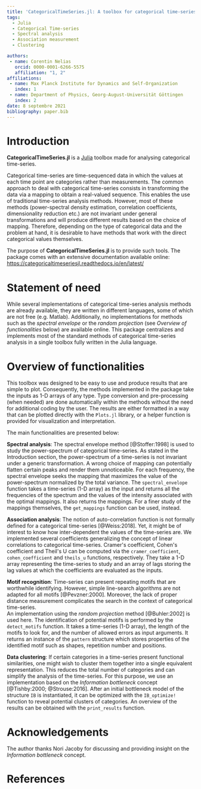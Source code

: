```yaml
---
title: 'CategoricalTimeSeries.jl: A toolbox for categorical time-series analysis'
tags:
  - Julia
  - Categorical Time-series
  - Spectral analysis
  - Association measurement
  - Clustering

authors:
 - name: Corentin Nelias
   orcid: 0000-0001-6266-5575 
   affiliation: "1, 2"
affiliations:
 - name: Max Planck Institute for Dynamics and Self-Organization
   index: 1
 - name: Department of Physics, Georg-August-Universität Göttingen
   index: 2
date: 8 septembre 2021
bibliography: paper.bib
---
```


# Introduction

**CategoricalTimeSeries.jl** is a [Julia](https://github.com/JuliaLang/julia) toolbox made for analysing categorical time-series. 

Categorical time-series are time-sequenced data in which the values at each time point are categories rather than measurements.
The common approach to deal with categorical time-series consists in transforming the data via a mapping to obtain a real-valued sequence.
This enables the use of traditional time-series analysis methods. However, most of these methods (power-spectral density estimation, correlation coefficients, dimensionality reduction etc.)
are not invariant under general transformations and will produce different results based on the choice of mapping. 
Therefore, depending on the type of categorical data and the problem at hand, it is desirable to have methods that work with the direct categorical values themselves. 

The purpose of **CategoricalTimeSeries.jl** is to provide such tools. The package comes with an extensive documentation available online: https://categoricaltimeseriesjl.readthedocs.io/en/latest/

# Statement of need

While several implementations of categorical time-series analysis methods are already available, they are written in different languages, some of which are not free (e.g. Matlab). Additionally, no implementations for methods such as the *spectral envelope* or the *random projection* (see *Overview of functionalities* below) are available online. This package centralizes and implements most of the standard methods of categorical time-series analysis in a single toolbox fully written in the Julia language. 


# Overview of functionalities

This toolbox was designed to be easy to use and produce results that are simple to plot. 
Consequently, the methods implemented in the package take the inputs as 1-D arrays of any type. 
Type conversion and pre-processing (when needed) are done automatically within the methods without the need for additional coding by the user.
The results are either formatted in a way that can be plotted directly with the  ```Plots.jl``` library, or a helper function is provided for visualization and interpretation.

The main functionalities are presented below:

**Spectral analysis**:
The spectral envelope method [@Stoffer:1998] is used to study the power-spectrum of categorical time-series. 
As stated in the Introduction section, the power-spectrum of a time-series is not invariant under a generic transformation. 
A wrong choice of mapping can potentially flatten certain peaks and render them unnoticeable.
For each frequency, the spectral envelope seeks the mapping that maximizes the value of the power-spectrum normalized by the total variance.
The ```spectral_envelope``` function takes a time-series (1-D array) as the input and returns all the frequencies of the spectrum and the values of the intensity associated with the optimal mappings. It also returns the mappings.
For a finer study of the mappings themselves, the ```get_mappings``` function can be used, instead.

**Association analysis**:
The notion of auto-correlation function is not formally defined for a categorical time-series [@Weiss:2018].
Yet, it might be of interest to know how inter-dependent the values of the time-series are. 
We implemented several coefficients generalizing the concept of linear correlations to categorical time-series.
Cramer's coefficient, Cohen's coefficient and Theil's U can be computed via the ```cramer_coefficient```, ```cohen_coefficient``` and ```theils_u``` functions, respectively.
They take a 1-D array representing the time-series to study and an array of lags storing the lag values at which the coefficients are evaluated as the inputs. 

**Motif recognition**:
Time-series can present repeating motifs that are worthwhile identifying. However, simple line-search algorithms are not adapted for all motifs [@Pevzner:2000].
Moreover, the lack of proper distance measurement complicates the search in the context of categorical time-series.  
An implementation using the *random projection* method [@Buhler:2002] is used here.
The identification of potential motifs is performed by the ```detect_motifs``` function.
It takes a time-series (1-D array), the length of the motifs to look for, and the number of allowed errors as input arguments. 
It returns an instance of the ```pattern``` structure which stores properties of the identified motif such as shapes, repetition number and positions.


**Data clustering**:
If certain categories in a time-series present functional similarities, one might wish to cluster them together into a single equivalent representation.
This reduces the total number of categories and can simplify the analysis of the time-series. For this purpose, we use an implementation based on the *Information bottleneck* concept [@Tishby:2000; @Strouse:2016].
After an initial bottleneck model of the structure ```IB``` is instantiated, it can be optimized with the ```IB_optimize!``` function to reveal potential clusters of categories. An overview of the results can be obtained with the ```print_results``` function. 

# Acknowledgements

The author thanks Nori Jacoby for discussing and providing insight on the *Information bottleneck* concept.

# References
